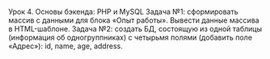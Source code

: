 Урок 4. Основы бэкенда: PHP и MySQL
Задача №1: сформировать массив с данными для блока «Опыт работы».
Вывести данные массива в HTML-шаблоне.
Задача №2: создать БД, состоящую из одной таблицы (информация об одногруппниках) с четырьмя полями (добавить поле «Адрес»): id, name, age, address.
